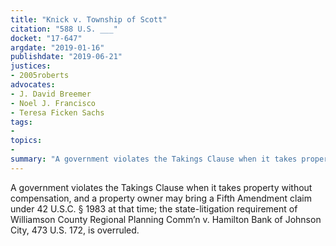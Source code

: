 ```yaml
---
title: "Knick v. Township of Scott"
citation: "588 U.S. ___"
docket: "17-647"
argdate: "2019-01-16"
publishdate: "2019-06-21"
justices:
- 2005roberts
advocates:
- J. David Breemer
- Noel J. Francisco
- Teresa Ficken Sachs
tags:
- 
topics:
- 
summary: "A government violates the Takings Clause when it takes property without compensation, and a property owner may bring a Fifth Amendment claim under 42 U.S.C. § 1983 at that time; the state-litigation requirement of Williamson County Regional Planning Comm’n v. Hamilton Bank of Johnson City, 473 U.S. 172, is overruled."
---
```

A government violates the Takings Clause when it takes property without compensation, and a property owner may bring a Fifth Amendment claim under 42 U.S.C. § 1983 at that time; the state-litigation requirement of Williamson County Regional Planning Comm’n v. Hamilton Bank of Johnson City, 473 U.S. 172, is overruled.